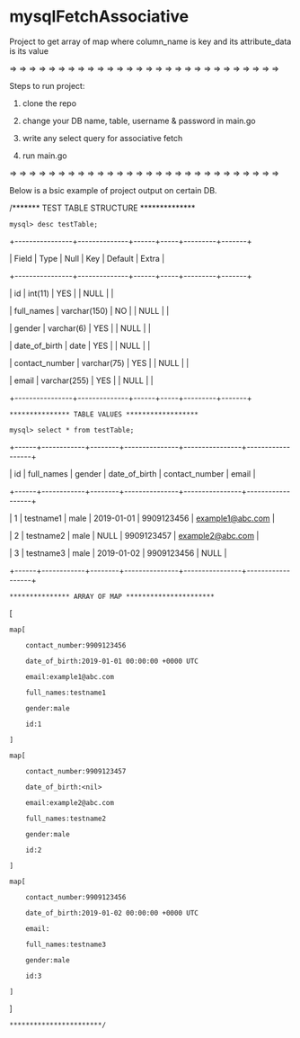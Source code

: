 # mysqlFetchAssociative

Project to get array of  map where column_name is key and its attribute_data is its value



=> => => => => => => => => => => => => => => => => => => => => => => => => => => => 

Steps to run project:

1) clone the repo

2) change your DB name, table, username & password in main.go

3) write any select query for associative fetch

4) run main.go



=> => => => => => => => => => => => => => => => => => => => => => => => => => => => 





Below is a bsic example of project output on certain DB.

/******* TEST TABLE STRUCTURE **************

	mysql> desc testTable;

+----------------+--------------+------+-----+---------+-------+

| Field          | Type         | Null | Key | Default | Extra |

+----------------+--------------+------+-----+---------+-------+

| id             | int(11)      | YES  |     | NULL    |       |

| full_names     | varchar(150) | NO   |     | NULL    |       |

| gender         | varchar(6)   | YES  |     | NULL    |       |

| date_of_birth  | date         | YES  |     | NULL    |       |

| contact_number | varchar(75)  | YES  |     | NULL    |       |

| email          | varchar(255) | YES  |     | NULL    |       |

+----------------+--------------+------+-----+---------+-------+

	*************** TABLE VALUES ******************

	mysql> select * from testTable;

+------+------------+--------+---------------+----------------+------------------+

| id   | full_names | gender | date_of_birth | contact_number | email            |

+------+------------+--------+---------------+----------------+------------------+

|    1 | testname1  | male   | 2019-01-01    | 9909123456     | example1@abc.com |

|    2 | testname2  | male   | NULL          | 9909123457     | example2@abc.com |

|    3 | testname3  | male   | 2019-01-02    | 9909123456     | NULL             |

+------+------------+--------+---------------+----------------+------------------+

	*************** ARRAY OF MAP **********************

[

	map[

		contact_number:9909123456

		date_of_birth:2019-01-01 00:00:00 +0000 UTC

		email:example1@abc.com

		full_names:testname1

		gender:male

		id:1

	]

	map[

		contact_number:9909123457

		date_of_birth:<nil>

		email:example2@abc.com

		full_names:testname2

		gender:male

		id:2

	]

	map[

		contact_number:9909123456

		date_of_birth:2019-01-02 00:00:00 +0000 UTC

		email:

		full_names:testname3

		gender:male

		id:3

	]

]

	***********************/

